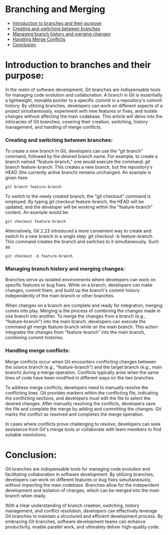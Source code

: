 # Branching and Merging

- [Introduction to branches and their purpose](#introduction-to-branches-and-their-purpose)
- [Creating and switching between branches](#creating-and-switching-between-branches)
- [Managing branch history and merging changes](#managing-branch-history-and-merging-changes)
- [Handling Merge Conflicts](#handling-merge-conflicts)
- [Conclusion](#conclusion)

# Introduction to branches and their purpose:

In the realm of software development, Git branches are indispensable tools for managing code evolution and collaboration. A branch in Git is essentially a lightweight, movable pointer to a specific commit in a repository's commit history. By utilizing branches, developers can work on different aspects of a project simultaneously, experiment with new features or fixes, and isolate changes without affecting the main codebase. This article will delve into the intricacies of Git branches, covering their creation, switching, history management, and handling of merge conflicts.

### Creating and switching between branches:

To create a new branch in Git, developers can use the "git branch" command, followed by the desired branch name. For example, to create a branch named "feature-branch," one would execute the command: git branch feature-branch. This creates a new branch, but the repository's HEAD (the currently active branch) remains unchanged. An example is given here:

```
git branch feature-branch
```

To switch to the newly created branch, the "git checkout" command is employed. By typing git checkout feature-branch, the HEAD will be updated, and the developer will be working within the "feature-branch" context. An example would be:

```
git checkout feature-branch
```

Alternatively, Git 2.23 introduced a more convenient way to create and switch to a new branch in a single step: git checkout -b feature-branch. This command creates the branch and switches to it simultaneously. Such as:
```
git checkout -b feature-branch
```

### Managing branch history and merging changes:

Branches serve as isolated environments where developers can work on specific features or bug fixes. While on a branch, developers can make changes, commit them, and build up the branch's commit history independently of the main branch or other branches.

When changes on a branch are complete and ready for integration, merging comes into play. Merging is the process of combining the changes made in one branch into another. To merge the changes from a branch (e.g., "feature-branch") into the main branch, developers can execute the command git merge feature-branch while on the main branch. This action integrates the changes from "feature-branch" into the main branch, combining commit histories.

### Handling merge conflicts:

Merge conflicts occur when Git encounters conflicting changes between the source branch (e.g., "feature-branch") and the target branch (e.g., main branch) during a merge operation. Conflicts typically arise when the same lines of code have been modified in different ways on the two branches.

To address merge conflicts, developers need to manually resolve the conflicting lines. Git provides markers within the conflicting file, indicating the conflicting sections, and developers must edit the file to select the desired changes. After manually resolving the conflicts, developers save the file and complete the merge by adding and committing the changes. Git marks the conflict as resolved and completes the merge operation.

In cases where conflicts prove challenging to resolve, developers can seek assistance from Git's merge tools or collaborate with team members to find suitable resolutions.

# Conclusion:

Git branches are indispensable tools for managing code evolution and facilitating collaboration in software development. By utilizing branches, developers can work on different features or bug fixes simultaneously, without impacting the main codebase. Branches allow for the independent development and isolation of changes, which can be merged into the main branch when ready.

With a clear understanding of branch creation, switching, history management, and conflict resolution, developers can effectively leverage Git branches to maintain a structured and efficient development process. By embracing Git branches, software development teams can enhance productivity, enable parallel work, and ultimately deliver high-quality code.
